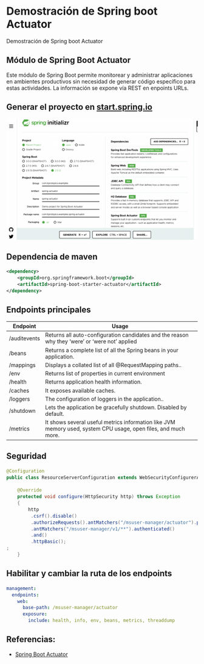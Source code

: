 # Demostración de Spring boot Actuator

Demostración de Spring boot Actuator

## Módulo de Spring Boot Actuator

Este módulo de Spring Boot permite monitorear y administrar aplicaciones en ambientes productivos sin necesidad de generar código específico para estas actividades. La información se expone vía REST en enpoints URLs.

## Generar el proyecto en [start.spring.io](https://start.spring.io/)

![Alt](/images/start-spring-io.png "Title")

## Dependencia de maven

```xml
<dependency>
    <groupId>org.springframework.boot</groupId>
    <artifactId>spring-boot-starter-actuator</artifactId>
</dependency>
```

## Endpoints principales

| Endpoint | Usage |
| ----------- | ----------- |  
| /auditevents | Returns all auto-configuration candidates and the reason why they ‘were’ or ‘were not’ applied |
| /beans | Returns a complete list of all the Spring beans in your application. |
| /mappings | Displays a collated list of all @RequestMapping paths.. |
| /env | Returns list of properties in current environment |
| /health | Returns application health information. |
| /caches | It exposes available caches. |
| /loggers | The configuration of loggers in the application.. |
| /shutdown | Lets the application be gracefully shutdown. Disabled by default. |
| /metrics | It shows several useful metrics information like JVM memory used, system CPU usage, open files, and much more. |



## Seguridad


```java
@Configuration
public class ResourceServerConfiguration extends WebSecurityConfigurerAdapter {
	 
	@Override
    protected void configure(HttpSecurity http) throws Exception 
    {
        http
         .csrf().disable()
         .authorizeRequests().antMatchers("/msuser-manager/actuator").permitAll()
		 .antMatchers("/msuser-manager/v1/**").authenticated()
         .and()
         .httpBasic();
; 
    }

```

## Habilitar y cambiar la ruta de los endpoints

```yaml
management:
  endpoints:
    web:
      base-path: /msuser-manager/actuator
      exposure:
        include: health, info, env, beans, metrics, threaddump

```


## Referencias:

- [Spring Boot Actuator](https://howtodoinjava.com/spring-boot/actuator-endpoints-example/)
